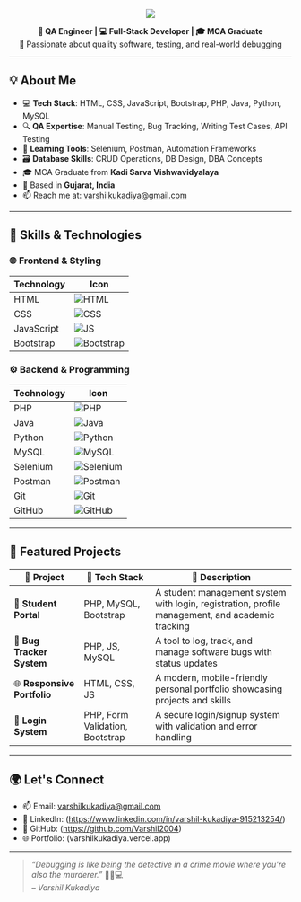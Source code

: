 <p align="center">
  <img src="https://img.shields.io/badge/👨‍💻%20Varshil%20Kukadiya-Full--Stack%20Developer-blue?style=for-the-badge" />
</p>

<p align="center">
  <b>💼 QA Engineer | 💻 Full-Stack Developer | 🎓 MCA Graduate</b><br>
  🧪 Passionate about quality software, testing, and real-world debugging
</p>

---

## 💡 About Me

- 💻 **Tech Stack**: HTML, CSS, JavaScript, Bootstrap, PHP, Java, Python, MySQL  
- 🔍 **QA Expertise**: Manual Testing, Bug Tracking, Writing Test Cases, API Testing  
- 🧪 **Learning Tools**: Selenium, Postman, Automation Frameworks  
- 🗃️ **Database Skills**: CRUD Operations, DB Design, DBA Concepts  
- 🎓 MCA Graduate from **Kadi Sarva Vishwavidyalaya**  
- 📍 Based in **Gujarat, India**  
- 📫 Reach me at: [varshilkukadiya@gmail.com](mailto:varshilkukadiya@gmail.com)

---

## 🧠 Skills & Technologies

### 🌐 Frontend & Styling

| Technology | Icon |
|------------|------|
| HTML       | ![HTML](https://img.icons8.com/color/48/html-5--v1.png) |
| CSS        | ![CSS](https://img.icons8.com/color/48/css3.png) |
| JavaScript | ![JS](https://img.icons8.com/color/48/javascript--v1.png) |
| Bootstrap  | ![Bootstrap](https://img.icons8.com/color/48/bootstrap.png) |

### ⚙️ Backend & Programming

| Technology | Icon |
|------------|------|
| PHP        | ![PHP](https://img.icons8.com/officel/48/php-logo.png) |
| Java       | ![Java](https://img.icons8.com/color/48/java-coffee-cup-logo.png) |
| Python     | ![Python](https://img.icons8.com/color/48/python--v1.png) |
| MySQL      | ![MySQL](https://img.icons8.com/fluency/48/mysql-logo.png) |
| Selenium   | ![Selenium](https://img.icons8.com/external-tal-revivo-color-tal-revivo/48/external-selenium-testing-framework-for-web-applications-logo-color-tal-revivo.png) |
| Postman    | ![Postman](https://img.icons8.com/external-tal-revivo-shadow-tal-revivo/48/external-postman-is-the-only-complete-api-development-environment-logo-shadow-tal-revivo.png) |
| Git        | ![Git](https://img.icons8.com/color/48/git.png) |
| GitHub     | ![GitHub](https://img.icons8.com/ios-glyphs/48/github.png) |

---

## 🚀 Featured Projects

| 📌 Project | 🔧 Tech Stack | 📄 Description |
|-----------|---------------|----------------|
| 🔗 **Student Portal** | PHP, MySQL, Bootstrap | A student management system with login, registration, profile management, and academic tracking |
| 🐞 **Bug Tracker System** | PHP, JS, MySQL | A tool to log, track, and manage software bugs with status updates |
| 🌐 **Responsive Portfolio** | HTML, CSS, JS | A modern, mobile-friendly personal portfolio showcasing projects and skills |
| 🔐 **Login System** | PHP, Form Validation, Bootstrap | A secure login/signup system with validation and error handling |

---

## 🌍 Let's Connect

- 📫 Email: [varshilkukadiya@gmail.com](mailto:varshilkukadiya@gmail.com)
- 💼 LinkedIn: (https://www.linkedin.com/in/varshil-kukadiya-915213254/)
- 🐙 GitHub: (https://github.com/Varshil2004)
- 🌐 Portfolio: (varshilkukadiya.vercel.app)

---

> *“Debugging is like being the detective in a crime movie where you're also the murderer.”* 🕵️‍♂️💻  
> *– Varshil Kukadiya*
